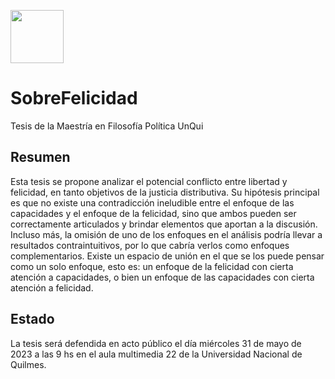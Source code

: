 <a href="url"><img src="https://i0.wp.com/www.udual.org/principal/wp-content/uploads/2022/02/logo-unq-1024x385-1.png?ssl=1" height="85"></a>

# SobreFelicidad
Tesis de la Maestría en Filosofía Política UnQui

## Resumen
Esta tesis se propone analizar el potencial conflicto entre libertad y felicidad, en tanto objetivos de la justicia distributiva. Su hipótesis principal es que no existe una contradicción ineludible entre el enfoque de las capacidades y el enfoque de la felicidad, sino que ambos pueden ser correctamente articulados y brindar elementos que aportan a la discusión. Incluso más, la omisión de uno de los enfoques en el análisis podría llevar a resultados contraintuitivos, por lo que cabría verlos como enfoques complementarios. Existe un espacio de unión en el que se los puede pensar como un solo enfoque, esto es: un enfoque de la felicidad con cierta atención a capacidades, o bien un enfoque de las capacidades con cierta atención a felicidad.

## Estado
La tesis será defendida en acto público el día miércoles 31 de mayo de 2023 a las 9 hs en el aula multimedia 22 de la Universidad Nacional de Quilmes.
